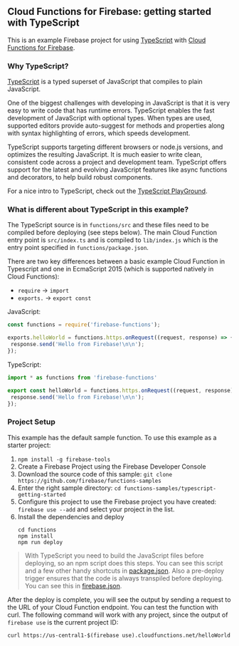 ## Cloud Functions for Firebase: getting started with TypeScript

This is an example Firebase project for using
[TypeScript](https://www.typescriptlang.org/) with
[Cloud Functions for Firebase](https://firebase.google.com/products/functions).

### Why TypeScript?

[TypeScript](https://www.typescriptlang.org/) is a typed superset of JavaScript that compiles to plain JavaScript.

One of the biggest challenges with developing in JavaScript is that it is very easy to write code that has runtime errors. TypeScript enables the fast development of JavaScript with optional types. When types are used, supported editors provide auto-suggest for methods and properties along with syntax highlighting of errors, which speeds development.

TypeScript supports targeting different browsers or node.js versions, and optimizes the resulting JavaScript. It is much easier to write clean, consistent code across a project and development team.  TypeScript offers support for the latest and evolving JavaScript features like async functions and decorators, to help build robust components.

For a nice intro to TypeScript, check out the [TypeScript PlayGround](https://www.typescriptlang.org/play/index.html).

### What is different about TypeScript in this example?

The TypeScript source is in `functions/src` and these files need to be compiled before deploying (see steps below). The main Cloud Function entry point is `src/index.ts` and is compiled to `lib/index.js` which is the entry point specified in `functions/package.json`.

There are two key differences between a basic example Cloud Function in Typescript and one in EcmaScript 2015 (which is supported natively in Cloud Functions):

* `require` -> `import`
* `exports.` -> `export const`

JavaScript:
```js
const functions = require('firebase-functions');

exports.helloWorld = functions.https.onRequest((request, response) => {
 response.send('Hello from Firebase!\n\n');
});
```

TypeScript:
```js
import * as functions from 'firebase-functions'

export const helloWorld = functions.https.onRequest((request, response) => {
 response.send('Hello from Firebase!\n\n');
});
```


### Project Setup

This example has the default sample function. To use this example as a starter project:

1. `npm install -g firebase-tools`
3. Create a Firebase Project using the Firebase Developer Console
2. Download the source code of this sample: `git clone https://github.com/firebase/functions-samples`
4. Enter the right sample directory: `cd functions-samples/typescript-getting-started`
5. Configure this project to use the Firebase project you have created: `firebase use --add` and select your project in the list.
6. Install the dependencies and deploy
   ```
   cd functions
   npm install
   npm run deploy
   ```

> With TypeScript you need to build the JavaScript files before deploying, so an npm script does this steps.  You can see this script and a few other handy shortcuts in [package.json](functions/package.json). Also a pre-deploy trigger ensures that the code is always transpiled before deploying. You can see this in [firebase.json](firebase.json).

After the deploy is complete, you will see the output by sending a request to the URL of your Cloud Function endpoint. You can test the function with curl.  The following command will work with any project, since the output of `firebase use` is the current project ID:
```
curl https://us-central1-$(firebase use).cloudfunctions.net/helloWorld
```
